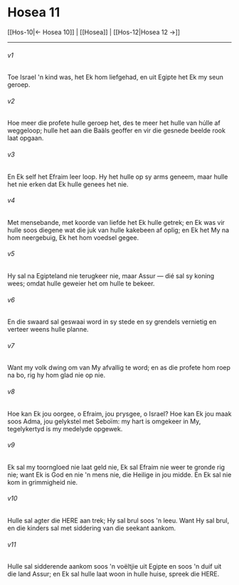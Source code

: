 # Hosea 11

[[Hos-10|← Hosea 10]] | [[Hosea]] | [[Hos-12|Hosea 12 →]]
***

###### v1
Toe Israel 'n kind was, het Ek hom liefgehad, en uit Egipte het Ek my seun geroep. 
###### v2
Hoe meer die profete hulle geroep het, des te meer het hulle van húlle af weggeloop; hulle het aan die Baäls geoffer en vir die gesnede beelde rook laat opgaan. 
###### v3
En Ek self het Efraim leer loop. Hy het hulle op sy arms geneem, maar hulle het nie erken dat Ek hulle genees het nie. 
###### v4
Met mensebande, met koorde van liefde het Ek hulle getrek; en Ek was vir hulle soos diegene wat die juk van hulle kakebeen af oplig; en Ek het My na hom neergebuig, Ek het hom voedsel gegee. 
###### v5
Hy sal na Egipteland nie terugkeer nie, maar Assur — dié sal sy koning wees; omdat hulle geweier het om hulle te bekeer. 
###### v6
En die swaard sal geswaai word in sy stede en sy grendels vernietig en verteer weens hulle planne. 
###### v7
Want my volk dwing om van My afvallig te word; en as die profete hom roep na bo, rig hy hom glad nie op nie. 
###### v8
Hoe kan Ek jou oorgee, o Efraim, jou prysgee, o Israel? Hoe kan Ek jou maak soos Adma, jou gelykstel met Seboïm: my hart is omgekeer in My, tegelykertyd is my medelyde opgewek. 
###### v9
Ek sal my toorngloed nie laat geld nie, Ek sal Efraim nie weer te gronde rig nie; want Ek is God en nie 'n mens nie, die Heilige in jou midde. En Ek sal nie kom in grimmigheid nie. 
###### v10
Hulle sal agter die HERE aan trek; Hy sal brul soos 'n leeu. Want Hy sal brul, en die kinders sal met siddering van die seekant aankom. 
###### v11
Hulle sal sidderende aankom soos 'n voëltjie uit Egipte en soos 'n duif uit die land Assur; en Ek sal hulle laat woon in hulle huise, spreek die HERE. 
